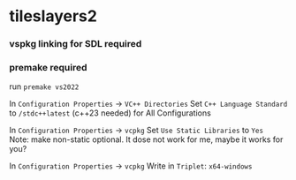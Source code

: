 # tileslayers2

### **vspkg linking for SDL required**
### **premake required**

run `premake vs2022`

In `Configuration Properties` -> `VC++ Directories` Set `C++ Language Standard` to `/stdc++latest` (c++23 needed) for All Configurations

In `Configuration Properties` -> `vcpkg` Set `Use Static Libraries` to `Yes`   
Note: make non-static optional. It dose not work for me, maybe it works for you?


In `Configuration Properties` -> `vcpkg` Write in `Triplet`:  `x64-windows`